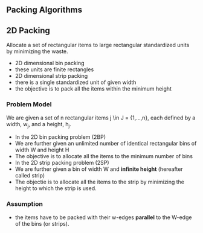 Packing Algorithms
------


## 2D Packing
Allocate a set of rectangular items to large rectangular standardized units by minimizing the waste.
- 2D dimensional bin packing
 - these units are finite rectangles
- 2D dimensional strip packing
 - there is a single standardized unit of given width 
 - the objective is to pack all the items within the minimum height


 
### Problem Model
We are given a set of n rectangular items j \in J = {1,...,n}, each defined by a width, w<sub>j</sub>, and a height, h<sub>j</sub>.

- In the 2D bin packing problem (2BP)
 - We are further given an unlimited number of identical rectangular bins of width W and height H
 - The objective is to allocate all the items to the minimum number of bins
- In the 2D strip packing problem (2SP)
 - We are further given a bin of width W and **infinite height** (hereafter called strip)
 - The objectie is to allocate all the items to the strip by minimizing the height to which the strip is used.

### Assumption
- the items have to be packed with their w-edges **parallel** to the W-edge of the bins (or strips).
